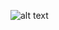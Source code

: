 ![alt text](https://icecube-eu-284.icedrive.io/thumbnail?p=mqEt%2FiBtQzeMVXOX11HQWJWTy99PSyzB6ElxM%2FfXVi%2FmbwbXfSPyrAO9zbRik7CCOWLbc3Z3M7vn69iNHln7xjKYZ%2FtPBoAGOFIeUmYT3ps9XQyIcut5ejv8ASS9knd0&w=1280&h=1280&m=cropped)
